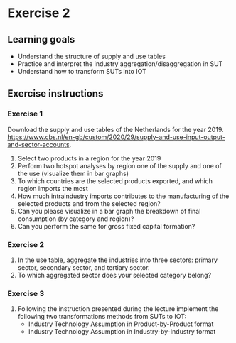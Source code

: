 # Exercise 2

## Learning goals
- Understand the structure of supply and use tables
- Practice and interpret the industry aggregation/disaggregation in SUT
- Understand how to transform SUTs into IOT

## Exercise instructions

### Exercise 1
Download the supply and use tables of the Netherlands for the year 2019.
https://www.cbs.nl/en-gb/custom/2020/29/supply-and-use-input-output-and-sector-accounts.

1. Select two products in a region for the year 2019
2. Perform two hotspot analyses by region one of the supply and one of the use (visualize them in bar graphs)
3. To which countries are the selected products exported, and which region imports the most  
4. How much intraindustry imports contributes to the manufacturing of the selected products and from the selected region?
5. Can you please visualize in a bar graph the breakdown of final consumption (by category and region)?
6. Can you perform the same for gross fixed capital formation?  

### Exercise 2
1. In the use table, aggregate the industries into three sectors: primary sector, secondary sector, and
tertiary sector.
2. To which aggregated sector does your selected category belong?

### Exercise 3
1. Following the instruction presented during the lecture implement the following two transformations methods from SUTs to IOT:
    - Industry Technology Assumption in Product-by-Product format
    - Industry Technology Assumption in Industry-by-Industry format



